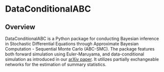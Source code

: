 # DataConditionalABC

## Overview

DataConditionalABC is a Python package for conducting Bayesian inference in Stochastic Differential Equations through Approximate Bayesian Computation - Sequential Monte Carlo (ABC-SMC). The package features both forward simulation using Euler-Maruyama, and data-conditional simulation as introduced in our [arXiv paper](https://arxiv.org/abs/2310.10329). It utilizes partially exchangeable networks for the estimation of summary statistics. 

